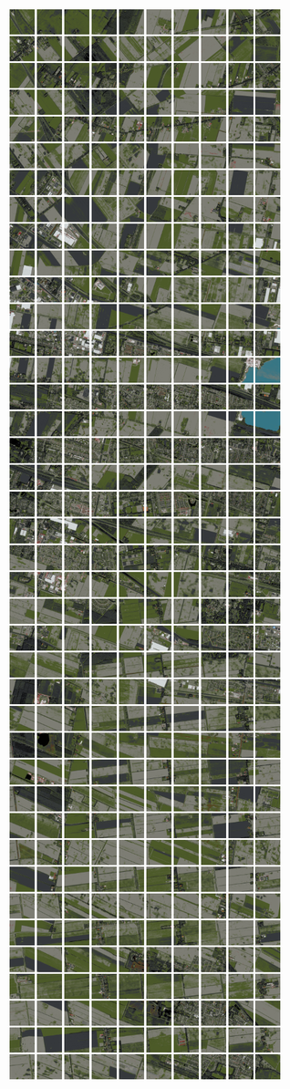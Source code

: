 <html>
<div>
<img src="https://github.com/HakkaTjakka/NL_TILE_MAP/blob/main/18/650/-1064/r.6500.-10640.png" height="44" width="44">
<img src="https://github.com/HakkaTjakka/NL_TILE_MAP/blob/main/18/650/-1064/r.6501.-10640.png" height="44" width="44">
<img src="https://github.com/HakkaTjakka/NL_TILE_MAP/blob/main/18/650/-1064/r.6502.-10640.png" height="44" width="44">
<img src="https://github.com/HakkaTjakka/NL_TILE_MAP/blob/main/18/650/-1064/r.6503.-10640.png" height="44" width="44">
<img src="https://github.com/HakkaTjakka/NL_TILE_MAP/blob/main/18/650/-1064/r.6504.-10640.png" height="44" width="44">
<img src="https://github.com/HakkaTjakka/NL_TILE_MAP/blob/main/18/650/-1064/r.6505.-10640.png" height="44" width="44">
<img src="https://github.com/HakkaTjakka/NL_TILE_MAP/blob/main/18/650/-1064/r.6506.-10640.png" height="44" width="44">
<img src="https://github.com/HakkaTjakka/NL_TILE_MAP/blob/main/18/650/-1064/r.6507.-10640.png" height="44" width="44">
<img src="https://github.com/HakkaTjakka/NL_TILE_MAP/blob/main/18/650/-1064/r.6508.-10640.png" height="44" width="44">
<img src="https://github.com/HakkaTjakka/NL_TILE_MAP/blob/main/18/650/-1064/r.6509.-10640.png" height="44" width="44">
<img src="https://github.com/HakkaTjakka/NL_TILE_MAP/blob/main/18/651/-1064/r.6510.-10640.png" height="44" width="44">
<img src="https://github.com/HakkaTjakka/NL_TILE_MAP/blob/main/18/651/-1064/r.6511.-10640.png" height="44" width="44">
<img src="https://github.com/HakkaTjakka/NL_TILE_MAP/blob/main/18/651/-1064/r.6512.-10640.png" height="44" width="44">
<img src="https://github.com/HakkaTjakka/NL_TILE_MAP/blob/main/18/651/-1064/r.6513.-10640.png" height="44" width="44">
<img src="https://github.com/HakkaTjakka/NL_TILE_MAP/blob/main/18/651/-1064/r.6514.-10640.png" height="44" width="44">
<img src="https://github.com/HakkaTjakka/NL_TILE_MAP/blob/main/18/651/-1064/r.6515.-10640.png" height="44" width="44">
<img src="https://github.com/HakkaTjakka/NL_TILE_MAP/blob/main/18/651/-1064/r.6516.-10640.png" height="44" width="44">
<img src="https://github.com/HakkaTjakka/NL_TILE_MAP/blob/main/18/651/-1064/r.6517.-10640.png" height="44" width="44">
<img src="https://github.com/HakkaTjakka/NL_TILE_MAP/blob/main/18/651/-1064/r.6518.-10640.png" height="44" width="44">
<img src="https://github.com/HakkaTjakka/NL_TILE_MAP/blob/main/18/651/-1064/r.6519.-10640.png" height="44" width="44">
<br>
<img src="https://github.com/HakkaTjakka/NL_TILE_MAP/blob/main/18/650/-1064/r.6500.-10639.png" height="44" width="44">
<img src="https://github.com/HakkaTjakka/NL_TILE_MAP/blob/main/18/650/-1064/r.6501.-10639.png" height="44" width="44">
<img src="https://github.com/HakkaTjakka/NL_TILE_MAP/blob/main/18/650/-1064/r.6502.-10639.png" height="44" width="44">
<img src="https://github.com/HakkaTjakka/NL_TILE_MAP/blob/main/18/650/-1064/r.6503.-10639.png" height="44" width="44">
<img src="https://github.com/HakkaTjakka/NL_TILE_MAP/blob/main/18/650/-1064/r.6504.-10639.png" height="44" width="44">
<img src="https://github.com/HakkaTjakka/NL_TILE_MAP/blob/main/18/650/-1064/r.6505.-10639.png" height="44" width="44">
<img src="https://github.com/HakkaTjakka/NL_TILE_MAP/blob/main/18/650/-1064/r.6506.-10639.png" height="44" width="44">
<img src="https://github.com/HakkaTjakka/NL_TILE_MAP/blob/main/18/650/-1064/r.6507.-10639.png" height="44" width="44">
<img src="https://github.com/HakkaTjakka/NL_TILE_MAP/blob/main/18/650/-1064/r.6508.-10639.png" height="44" width="44">
<img src="https://github.com/HakkaTjakka/NL_TILE_MAP/blob/main/18/650/-1064/r.6509.-10639.png" height="44" width="44">
<img src="https://github.com/HakkaTjakka/NL_TILE_MAP/blob/main/18/651/-1064/r.6510.-10639.png" height="44" width="44">
<img src="https://github.com/HakkaTjakka/NL_TILE_MAP/blob/main/18/651/-1064/r.6511.-10639.png" height="44" width="44">
<img src="https://github.com/HakkaTjakka/NL_TILE_MAP/blob/main/18/651/-1064/r.6512.-10639.png" height="44" width="44">
<img src="https://github.com/HakkaTjakka/NL_TILE_MAP/blob/main/18/651/-1064/r.6513.-10639.png" height="44" width="44">
<img src="https://github.com/HakkaTjakka/NL_TILE_MAP/blob/main/18/651/-1064/r.6514.-10639.png" height="44" width="44">
<img src="https://github.com/HakkaTjakka/NL_TILE_MAP/blob/main/18/651/-1064/r.6515.-10639.png" height="44" width="44">
<img src="https://github.com/HakkaTjakka/NL_TILE_MAP/blob/main/18/651/-1064/r.6516.-10639.png" height="44" width="44">
<img src="https://github.com/HakkaTjakka/NL_TILE_MAP/blob/main/18/651/-1064/r.6517.-10639.png" height="44" width="44">
<img src="https://github.com/HakkaTjakka/NL_TILE_MAP/blob/main/18/651/-1064/r.6518.-10639.png" height="44" width="44">
<img src="https://github.com/HakkaTjakka/NL_TILE_MAP/blob/main/18/651/-1064/r.6519.-10639.png" height="44" width="44">
<br>
<img src="https://github.com/HakkaTjakka/NL_TILE_MAP/blob/main/18/650/-1064/r.6500.-10638.png" height="44" width="44">
<img src="https://github.com/HakkaTjakka/NL_TILE_MAP/blob/main/18/650/-1064/r.6501.-10638.png" height="44" width="44">
<img src="https://github.com/HakkaTjakka/NL_TILE_MAP/blob/main/18/650/-1064/r.6502.-10638.png" height="44" width="44">
<img src="https://github.com/HakkaTjakka/NL_TILE_MAP/blob/main/18/650/-1064/r.6503.-10638.png" height="44" width="44">
<img src="https://github.com/HakkaTjakka/NL_TILE_MAP/blob/main/18/650/-1064/r.6504.-10638.png" height="44" width="44">
<img src="https://github.com/HakkaTjakka/NL_TILE_MAP/blob/main/18/650/-1064/r.6505.-10638.png" height="44" width="44">
<img src="https://github.com/HakkaTjakka/NL_TILE_MAP/blob/main/18/650/-1064/r.6506.-10638.png" height="44" width="44">
<img src="https://github.com/HakkaTjakka/NL_TILE_MAP/blob/main/18/650/-1064/r.6507.-10638.png" height="44" width="44">
<img src="https://github.com/HakkaTjakka/NL_TILE_MAP/blob/main/18/650/-1064/r.6508.-10638.png" height="44" width="44">
<img src="https://github.com/HakkaTjakka/NL_TILE_MAP/blob/main/18/650/-1064/r.6509.-10638.png" height="44" width="44">
<img src="https://github.com/HakkaTjakka/NL_TILE_MAP/blob/main/18/651/-1064/r.6510.-10638.png" height="44" width="44">
<img src="https://github.com/HakkaTjakka/NL_TILE_MAP/blob/main/18/651/-1064/r.6511.-10638.png" height="44" width="44">
<img src="https://github.com/HakkaTjakka/NL_TILE_MAP/blob/main/18/651/-1064/r.6512.-10638.png" height="44" width="44">
<img src="https://github.com/HakkaTjakka/NL_TILE_MAP/blob/main/18/651/-1064/r.6513.-10638.png" height="44" width="44">
<img src="https://github.com/HakkaTjakka/NL_TILE_MAP/blob/main/18/651/-1064/r.6514.-10638.png" height="44" width="44">
<img src="https://github.com/HakkaTjakka/NL_TILE_MAP/blob/main/18/651/-1064/r.6515.-10638.png" height="44" width="44">
<img src="https://github.com/HakkaTjakka/NL_TILE_MAP/blob/main/18/651/-1064/r.6516.-10638.png" height="44" width="44">
<img src="https://github.com/HakkaTjakka/NL_TILE_MAP/blob/main/18/651/-1064/r.6517.-10638.png" height="44" width="44">
<img src="https://github.com/HakkaTjakka/NL_TILE_MAP/blob/main/18/651/-1064/r.6518.-10638.png" height="44" width="44">
<img src="https://github.com/HakkaTjakka/NL_TILE_MAP/blob/main/18/651/-1064/r.6519.-10638.png" height="44" width="44">
<br>
<img src="https://github.com/HakkaTjakka/NL_TILE_MAP/blob/main/18/650/-1064/r.6500.-10637.png" height="44" width="44">
<img src="https://github.com/HakkaTjakka/NL_TILE_MAP/blob/main/18/650/-1064/r.6501.-10637.png" height="44" width="44">
<img src="https://github.com/HakkaTjakka/NL_TILE_MAP/blob/main/18/650/-1064/r.6502.-10637.png" height="44" width="44">
<img src="https://github.com/HakkaTjakka/NL_TILE_MAP/blob/main/18/650/-1064/r.6503.-10637.png" height="44" width="44">
<img src="https://github.com/HakkaTjakka/NL_TILE_MAP/blob/main/18/650/-1064/r.6504.-10637.png" height="44" width="44">
<img src="https://github.com/HakkaTjakka/NL_TILE_MAP/blob/main/18/650/-1064/r.6505.-10637.png" height="44" width="44">
<img src="https://github.com/HakkaTjakka/NL_TILE_MAP/blob/main/18/650/-1064/r.6506.-10637.png" height="44" width="44">
<img src="https://github.com/HakkaTjakka/NL_TILE_MAP/blob/main/18/650/-1064/r.6507.-10637.png" height="44" width="44">
<img src="https://github.com/HakkaTjakka/NL_TILE_MAP/blob/main/18/650/-1064/r.6508.-10637.png" height="44" width="44">
<img src="https://github.com/HakkaTjakka/NL_TILE_MAP/blob/main/18/650/-1064/r.6509.-10637.png" height="44" width="44">
<img src="https://github.com/HakkaTjakka/NL_TILE_MAP/blob/main/18/651/-1064/r.6510.-10637.png" height="44" width="44">
<img src="https://github.com/HakkaTjakka/NL_TILE_MAP/blob/main/18/651/-1064/r.6511.-10637.png" height="44" width="44">
<img src="https://github.com/HakkaTjakka/NL_TILE_MAP/blob/main/18/651/-1064/r.6512.-10637.png" height="44" width="44">
<img src="https://github.com/HakkaTjakka/NL_TILE_MAP/blob/main/18/651/-1064/r.6513.-10637.png" height="44" width="44">
<img src="https://github.com/HakkaTjakka/NL_TILE_MAP/blob/main/18/651/-1064/r.6514.-10637.png" height="44" width="44">
<img src="https://github.com/HakkaTjakka/NL_TILE_MAP/blob/main/18/651/-1064/r.6515.-10637.png" height="44" width="44">
<img src="https://github.com/HakkaTjakka/NL_TILE_MAP/blob/main/18/651/-1064/r.6516.-10637.png" height="44" width="44">
<img src="https://github.com/HakkaTjakka/NL_TILE_MAP/blob/main/18/651/-1064/r.6517.-10637.png" height="44" width="44">
<img src="https://github.com/HakkaTjakka/NL_TILE_MAP/blob/main/18/651/-1064/r.6518.-10637.png" height="44" width="44">
<img src="https://github.com/HakkaTjakka/NL_TILE_MAP/blob/main/18/651/-1064/r.6519.-10637.png" height="44" width="44">
<br>
<img src="https://github.com/HakkaTjakka/NL_TILE_MAP/blob/main/18/650/-1064/r.6500.-10636.png" height="44" width="44">
<img src="https://github.com/HakkaTjakka/NL_TILE_MAP/blob/main/18/650/-1064/r.6501.-10636.png" height="44" width="44">
<img src="https://github.com/HakkaTjakka/NL_TILE_MAP/blob/main/18/650/-1064/r.6502.-10636.png" height="44" width="44">
<img src="https://github.com/HakkaTjakka/NL_TILE_MAP/blob/main/18/650/-1064/r.6503.-10636.png" height="44" width="44">
<img src="https://github.com/HakkaTjakka/NL_TILE_MAP/blob/main/18/650/-1064/r.6504.-10636.png" height="44" width="44">
<img src="https://github.com/HakkaTjakka/NL_TILE_MAP/blob/main/18/650/-1064/r.6505.-10636.png" height="44" width="44">
<img src="https://github.com/HakkaTjakka/NL_TILE_MAP/blob/main/18/650/-1064/r.6506.-10636.png" height="44" width="44">
<img src="https://github.com/HakkaTjakka/NL_TILE_MAP/blob/main/18/650/-1064/r.6507.-10636.png" height="44" width="44">
<img src="https://github.com/HakkaTjakka/NL_TILE_MAP/blob/main/18/650/-1064/r.6508.-10636.png" height="44" width="44">
<img src="https://github.com/HakkaTjakka/NL_TILE_MAP/blob/main/18/650/-1064/r.6509.-10636.png" height="44" width="44">
<img src="https://github.com/HakkaTjakka/NL_TILE_MAP/blob/main/18/651/-1064/r.6510.-10636.png" height="44" width="44">
<img src="https://github.com/HakkaTjakka/NL_TILE_MAP/blob/main/18/651/-1064/r.6511.-10636.png" height="44" width="44">
<img src="https://github.com/HakkaTjakka/NL_TILE_MAP/blob/main/18/651/-1064/r.6512.-10636.png" height="44" width="44">
<img src="https://github.com/HakkaTjakka/NL_TILE_MAP/blob/main/18/651/-1064/r.6513.-10636.png" height="44" width="44">
<img src="https://github.com/HakkaTjakka/NL_TILE_MAP/blob/main/18/651/-1064/r.6514.-10636.png" height="44" width="44">
<img src="https://github.com/HakkaTjakka/NL_TILE_MAP/blob/main/18/651/-1064/r.6515.-10636.png" height="44" width="44">
<img src="https://github.com/HakkaTjakka/NL_TILE_MAP/blob/main/18/651/-1064/r.6516.-10636.png" height="44" width="44">
<img src="https://github.com/HakkaTjakka/NL_TILE_MAP/blob/main/18/651/-1064/r.6517.-10636.png" height="44" width="44">
<img src="https://github.com/HakkaTjakka/NL_TILE_MAP/blob/main/18/651/-1064/r.6518.-10636.png" height="44" width="44">
<img src="https://github.com/HakkaTjakka/NL_TILE_MAP/blob/main/18/651/-1064/r.6519.-10636.png" height="44" width="44">
<br>
<img src="https://github.com/HakkaTjakka/NL_TILE_MAP/blob/main/18/650/-1064/r.6500.-10635.png" height="44" width="44">
<img src="https://github.com/HakkaTjakka/NL_TILE_MAP/blob/main/18/650/-1064/r.6501.-10635.png" height="44" width="44">
<img src="https://github.com/HakkaTjakka/NL_TILE_MAP/blob/main/18/650/-1064/r.6502.-10635.png" height="44" width="44">
<img src="https://github.com/HakkaTjakka/NL_TILE_MAP/blob/main/18/650/-1064/r.6503.-10635.png" height="44" width="44">
<img src="https://github.com/HakkaTjakka/NL_TILE_MAP/blob/main/18/650/-1064/r.6504.-10635.png" height="44" width="44">
<img src="https://github.com/HakkaTjakka/NL_TILE_MAP/blob/main/18/650/-1064/r.6505.-10635.png" height="44" width="44">
<img src="https://github.com/HakkaTjakka/NL_TILE_MAP/blob/main/18/650/-1064/r.6506.-10635.png" height="44" width="44">
<img src="https://github.com/HakkaTjakka/NL_TILE_MAP/blob/main/18/650/-1064/r.6507.-10635.png" height="44" width="44">
<img src="https://github.com/HakkaTjakka/NL_TILE_MAP/blob/main/18/650/-1064/r.6508.-10635.png" height="44" width="44">
<img src="https://github.com/HakkaTjakka/NL_TILE_MAP/blob/main/18/650/-1064/r.6509.-10635.png" height="44" width="44">
<img src="https://github.com/HakkaTjakka/NL_TILE_MAP/blob/main/18/651/-1064/r.6510.-10635.png" height="44" width="44">
<img src="https://github.com/HakkaTjakka/NL_TILE_MAP/blob/main/18/651/-1064/r.6511.-10635.png" height="44" width="44">
<img src="https://github.com/HakkaTjakka/NL_TILE_MAP/blob/main/18/651/-1064/r.6512.-10635.png" height="44" width="44">
<img src="https://github.com/HakkaTjakka/NL_TILE_MAP/blob/main/18/651/-1064/r.6513.-10635.png" height="44" width="44">
<img src="https://github.com/HakkaTjakka/NL_TILE_MAP/blob/main/18/651/-1064/r.6514.-10635.png" height="44" width="44">
<img src="https://github.com/HakkaTjakka/NL_TILE_MAP/blob/main/18/651/-1064/r.6515.-10635.png" height="44" width="44">
<img src="https://github.com/HakkaTjakka/NL_TILE_MAP/blob/main/18/651/-1064/r.6516.-10635.png" height="44" width="44">
<img src="https://github.com/HakkaTjakka/NL_TILE_MAP/blob/main/18/651/-1064/r.6517.-10635.png" height="44" width="44">
<img src="https://github.com/HakkaTjakka/NL_TILE_MAP/blob/main/18/651/-1064/r.6518.-10635.png" height="44" width="44">
<img src="https://github.com/HakkaTjakka/NL_TILE_MAP/blob/main/18/651/-1064/r.6519.-10635.png" height="44" width="44">
<br>
<img src="https://github.com/HakkaTjakka/NL_TILE_MAP/blob/main/18/650/-1064/r.6500.-10634.png" height="44" width="44">
<img src="https://github.com/HakkaTjakka/NL_TILE_MAP/blob/main/18/650/-1064/r.6501.-10634.png" height="44" width="44">
<img src="https://github.com/HakkaTjakka/NL_TILE_MAP/blob/main/18/650/-1064/r.6502.-10634.png" height="44" width="44">
<img src="https://github.com/HakkaTjakka/NL_TILE_MAP/blob/main/18/650/-1064/r.6503.-10634.png" height="44" width="44">
<img src="https://github.com/HakkaTjakka/NL_TILE_MAP/blob/main/18/650/-1064/r.6504.-10634.png" height="44" width="44">
<img src="https://github.com/HakkaTjakka/NL_TILE_MAP/blob/main/18/650/-1064/r.6505.-10634.png" height="44" width="44">
<img src="https://github.com/HakkaTjakka/NL_TILE_MAP/blob/main/18/650/-1064/r.6506.-10634.png" height="44" width="44">
<img src="https://github.com/HakkaTjakka/NL_TILE_MAP/blob/main/18/650/-1064/r.6507.-10634.png" height="44" width="44">
<img src="https://github.com/HakkaTjakka/NL_TILE_MAP/blob/main/18/650/-1064/r.6508.-10634.png" height="44" width="44">
<img src="https://github.com/HakkaTjakka/NL_TILE_MAP/blob/main/18/650/-1064/r.6509.-10634.png" height="44" width="44">
<img src="https://github.com/HakkaTjakka/NL_TILE_MAP/blob/main/18/651/-1064/r.6510.-10634.png" height="44" width="44">
<img src="https://github.com/HakkaTjakka/NL_TILE_MAP/blob/main/18/651/-1064/r.6511.-10634.png" height="44" width="44">
<img src="https://github.com/HakkaTjakka/NL_TILE_MAP/blob/main/18/651/-1064/r.6512.-10634.png" height="44" width="44">
<img src="https://github.com/HakkaTjakka/NL_TILE_MAP/blob/main/18/651/-1064/r.6513.-10634.png" height="44" width="44">
<img src="https://github.com/HakkaTjakka/NL_TILE_MAP/blob/main/18/651/-1064/r.6514.-10634.png" height="44" width="44">
<img src="https://github.com/HakkaTjakka/NL_TILE_MAP/blob/main/18/651/-1064/r.6515.-10634.png" height="44" width="44">
<img src="https://github.com/HakkaTjakka/NL_TILE_MAP/blob/main/18/651/-1064/r.6516.-10634.png" height="44" width="44">
<img src="https://github.com/HakkaTjakka/NL_TILE_MAP/blob/main/18/651/-1064/r.6517.-10634.png" height="44" width="44">
<img src="https://github.com/HakkaTjakka/NL_TILE_MAP/blob/main/18/651/-1064/r.6518.-10634.png" height="44" width="44">
<img src="https://github.com/HakkaTjakka/NL_TILE_MAP/blob/main/18/651/-1064/r.6519.-10634.png" height="44" width="44">
<br>
<img src="https://github.com/HakkaTjakka/NL_TILE_MAP/blob/main/18/650/-1064/r.6500.-10633.png" height="44" width="44">
<img src="https://github.com/HakkaTjakka/NL_TILE_MAP/blob/main/18/650/-1064/r.6501.-10633.png" height="44" width="44">
<img src="https://github.com/HakkaTjakka/NL_TILE_MAP/blob/main/18/650/-1064/r.6502.-10633.png" height="44" width="44">
<img src="https://github.com/HakkaTjakka/NL_TILE_MAP/blob/main/18/650/-1064/r.6503.-10633.png" height="44" width="44">
<img src="https://github.com/HakkaTjakka/NL_TILE_MAP/blob/main/18/650/-1064/r.6504.-10633.png" height="44" width="44">
<img src="https://github.com/HakkaTjakka/NL_TILE_MAP/blob/main/18/650/-1064/r.6505.-10633.png" height="44" width="44">
<img src="https://github.com/HakkaTjakka/NL_TILE_MAP/blob/main/18/650/-1064/r.6506.-10633.png" height="44" width="44">
<img src="https://github.com/HakkaTjakka/NL_TILE_MAP/blob/main/18/650/-1064/r.6507.-10633.png" height="44" width="44">
<img src="https://github.com/HakkaTjakka/NL_TILE_MAP/blob/main/18/650/-1064/r.6508.-10633.png" height="44" width="44">
<img src="https://github.com/HakkaTjakka/NL_TILE_MAP/blob/main/18/650/-1064/r.6509.-10633.png" height="44" width="44">
<img src="https://github.com/HakkaTjakka/NL_TILE_MAP/blob/main/18/651/-1064/r.6510.-10633.png" height="44" width="44">
<img src="https://github.com/HakkaTjakka/NL_TILE_MAP/blob/main/18/651/-1064/r.6511.-10633.png" height="44" width="44">
<img src="https://github.com/HakkaTjakka/NL_TILE_MAP/blob/main/18/651/-1064/r.6512.-10633.png" height="44" width="44">
<img src="https://github.com/HakkaTjakka/NL_TILE_MAP/blob/main/18/651/-1064/r.6513.-10633.png" height="44" width="44">
<img src="https://github.com/HakkaTjakka/NL_TILE_MAP/blob/main/18/651/-1064/r.6514.-10633.png" height="44" width="44">
<img src="https://github.com/HakkaTjakka/NL_TILE_MAP/blob/main/18/651/-1064/r.6515.-10633.png" height="44" width="44">
<img src="https://github.com/HakkaTjakka/NL_TILE_MAP/blob/main/18/651/-1064/r.6516.-10633.png" height="44" width="44">
<img src="https://github.com/HakkaTjakka/NL_TILE_MAP/blob/main/18/651/-1064/r.6517.-10633.png" height="44" width="44">
<img src="https://github.com/HakkaTjakka/NL_TILE_MAP/blob/main/18/651/-1064/r.6518.-10633.png" height="44" width="44">
<img src="https://github.com/HakkaTjakka/NL_TILE_MAP/blob/main/18/651/-1064/r.6519.-10633.png" height="44" width="44">
<br>
<img src="https://github.com/HakkaTjakka/NL_TILE_MAP/blob/main/18/650/-1064/r.6500.-10632.png" height="44" width="44">
<img src="https://github.com/HakkaTjakka/NL_TILE_MAP/blob/main/18/650/-1064/r.6501.-10632.png" height="44" width="44">
<img src="https://github.com/HakkaTjakka/NL_TILE_MAP/blob/main/18/650/-1064/r.6502.-10632.png" height="44" width="44">
<img src="https://github.com/HakkaTjakka/NL_TILE_MAP/blob/main/18/650/-1064/r.6503.-10632.png" height="44" width="44">
<img src="https://github.com/HakkaTjakka/NL_TILE_MAP/blob/main/18/650/-1064/r.6504.-10632.png" height="44" width="44">
<img src="https://github.com/HakkaTjakka/NL_TILE_MAP/blob/main/18/650/-1064/r.6505.-10632.png" height="44" width="44">
<img src="https://github.com/HakkaTjakka/NL_TILE_MAP/blob/main/18/650/-1064/r.6506.-10632.png" height="44" width="44">
<img src="https://github.com/HakkaTjakka/NL_TILE_MAP/blob/main/18/650/-1064/r.6507.-10632.png" height="44" width="44">
<img src="https://github.com/HakkaTjakka/NL_TILE_MAP/blob/main/18/650/-1064/r.6508.-10632.png" height="44" width="44">
<img src="https://github.com/HakkaTjakka/NL_TILE_MAP/blob/main/18/650/-1064/r.6509.-10632.png" height="44" width="44">
<img src="https://github.com/HakkaTjakka/NL_TILE_MAP/blob/main/18/651/-1064/r.6510.-10632.png" height="44" width="44">
<img src="https://github.com/HakkaTjakka/NL_TILE_MAP/blob/main/18/651/-1064/r.6511.-10632.png" height="44" width="44">
<img src="https://github.com/HakkaTjakka/NL_TILE_MAP/blob/main/18/651/-1064/r.6512.-10632.png" height="44" width="44">
<img src="https://github.com/HakkaTjakka/NL_TILE_MAP/blob/main/18/651/-1064/r.6513.-10632.png" height="44" width="44">
<img src="https://github.com/HakkaTjakka/NL_TILE_MAP/blob/main/18/651/-1064/r.6514.-10632.png" height="44" width="44">
<img src="https://github.com/HakkaTjakka/NL_TILE_MAP/blob/main/18/651/-1064/r.6515.-10632.png" height="44" width="44">
<img src="https://github.com/HakkaTjakka/NL_TILE_MAP/blob/main/18/651/-1064/r.6516.-10632.png" height="44" width="44">
<img src="https://github.com/HakkaTjakka/NL_TILE_MAP/blob/main/18/651/-1064/r.6517.-10632.png" height="44" width="44">
<img src="https://github.com/HakkaTjakka/NL_TILE_MAP/blob/main/18/651/-1064/r.6518.-10632.png" height="44" width="44">
<img src="https://github.com/HakkaTjakka/NL_TILE_MAP/blob/main/18/651/-1064/r.6519.-10632.png" height="44" width="44">
<br>
<img src="https://github.com/HakkaTjakka/NL_TILE_MAP/blob/main/18/650/-1064/r.6500.-10631.png" height="44" width="44">
<img src="https://github.com/HakkaTjakka/NL_TILE_MAP/blob/main/18/650/-1064/r.6501.-10631.png" height="44" width="44">
<img src="https://github.com/HakkaTjakka/NL_TILE_MAP/blob/main/18/650/-1064/r.6502.-10631.png" height="44" width="44">
<img src="https://github.com/HakkaTjakka/NL_TILE_MAP/blob/main/18/650/-1064/r.6503.-10631.png" height="44" width="44">
<img src="https://github.com/HakkaTjakka/NL_TILE_MAP/blob/main/18/650/-1064/r.6504.-10631.png" height="44" width="44">
<img src="https://github.com/HakkaTjakka/NL_TILE_MAP/blob/main/18/650/-1064/r.6505.-10631.png" height="44" width="44">
<img src="https://github.com/HakkaTjakka/NL_TILE_MAP/blob/main/18/650/-1064/r.6506.-10631.png" height="44" width="44">
<img src="https://github.com/HakkaTjakka/NL_TILE_MAP/blob/main/18/650/-1064/r.6507.-10631.png" height="44" width="44">
<img src="https://github.com/HakkaTjakka/NL_TILE_MAP/blob/main/18/650/-1064/r.6508.-10631.png" height="44" width="44">
<img src="https://github.com/HakkaTjakka/NL_TILE_MAP/blob/main/18/650/-1064/r.6509.-10631.png" height="44" width="44">
<img src="https://github.com/HakkaTjakka/NL_TILE_MAP/blob/main/18/651/-1064/r.6510.-10631.png" height="44" width="44">
<img src="https://github.com/HakkaTjakka/NL_TILE_MAP/blob/main/18/651/-1064/r.6511.-10631.png" height="44" width="44">
<img src="https://github.com/HakkaTjakka/NL_TILE_MAP/blob/main/18/651/-1064/r.6512.-10631.png" height="44" width="44">
<img src="https://github.com/HakkaTjakka/NL_TILE_MAP/blob/main/18/651/-1064/r.6513.-10631.png" height="44" width="44">
<img src="https://github.com/HakkaTjakka/NL_TILE_MAP/blob/main/18/651/-1064/r.6514.-10631.png" height="44" width="44">
<img src="https://github.com/HakkaTjakka/NL_TILE_MAP/blob/main/18/651/-1064/r.6515.-10631.png" height="44" width="44">
<img src="https://github.com/HakkaTjakka/NL_TILE_MAP/blob/main/18/651/-1064/r.6516.-10631.png" height="44" width="44">
<img src="https://github.com/HakkaTjakka/NL_TILE_MAP/blob/main/18/651/-1064/r.6517.-10631.png" height="44" width="44">
<img src="https://github.com/HakkaTjakka/NL_TILE_MAP/blob/main/18/651/-1064/r.6518.-10631.png" height="44" width="44">
<img src="https://github.com/HakkaTjakka/NL_TILE_MAP/blob/main/18/651/-1064/r.6519.-10631.png" height="44" width="44">
<br>
<img src="https://github.com/HakkaTjakka/NL_TILE_MAP/blob/main/18/650/-1063/r.6500.-10630.png" height="44" width="44">
<img src="https://github.com/HakkaTjakka/NL_TILE_MAP/blob/main/18/650/-1063/r.6501.-10630.png" height="44" width="44">
<img src="https://github.com/HakkaTjakka/NL_TILE_MAP/blob/main/18/650/-1063/r.6502.-10630.png" height="44" width="44">
<img src="https://github.com/HakkaTjakka/NL_TILE_MAP/blob/main/18/650/-1063/r.6503.-10630.png" height="44" width="44">
<img src="https://github.com/HakkaTjakka/NL_TILE_MAP/blob/main/18/650/-1063/r.6504.-10630.png" height="44" width="44">
<img src="https://github.com/HakkaTjakka/NL_TILE_MAP/blob/main/18/650/-1063/r.6505.-10630.png" height="44" width="44">
<img src="https://github.com/HakkaTjakka/NL_TILE_MAP/blob/main/18/650/-1063/r.6506.-10630.png" height="44" width="44">
<img src="https://github.com/HakkaTjakka/NL_TILE_MAP/blob/main/18/650/-1063/r.6507.-10630.png" height="44" width="44">
<img src="https://github.com/HakkaTjakka/NL_TILE_MAP/blob/main/18/650/-1063/r.6508.-10630.png" height="44" width="44">
<img src="https://github.com/HakkaTjakka/NL_TILE_MAP/blob/main/18/650/-1063/r.6509.-10630.png" height="44" width="44">
<img src="https://github.com/HakkaTjakka/NL_TILE_MAP/blob/main/18/651/-1063/r.6510.-10630.png" height="44" width="44">
<img src="https://github.com/HakkaTjakka/NL_TILE_MAP/blob/main/18/651/-1063/r.6511.-10630.png" height="44" width="44">
<img src="https://github.com/HakkaTjakka/NL_TILE_MAP/blob/main/18/651/-1063/r.6512.-10630.png" height="44" width="44">
<img src="https://github.com/HakkaTjakka/NL_TILE_MAP/blob/main/18/651/-1063/r.6513.-10630.png" height="44" width="44">
<img src="https://github.com/HakkaTjakka/NL_TILE_MAP/blob/main/18/651/-1063/r.6514.-10630.png" height="44" width="44">
<img src="https://github.com/HakkaTjakka/NL_TILE_MAP/blob/main/18/651/-1063/r.6515.-10630.png" height="44" width="44">
<img src="https://github.com/HakkaTjakka/NL_TILE_MAP/blob/main/18/651/-1063/r.6516.-10630.png" height="44" width="44">
<img src="https://github.com/HakkaTjakka/NL_TILE_MAP/blob/main/18/651/-1063/r.6517.-10630.png" height="44" width="44">
<img src="https://github.com/HakkaTjakka/NL_TILE_MAP/blob/main/18/651/-1063/r.6518.-10630.png" height="44" width="44">
<img src="https://github.com/HakkaTjakka/NL_TILE_MAP/blob/main/18/651/-1063/r.6519.-10630.png" height="44" width="44">
<br>
<img src="https://github.com/HakkaTjakka/NL_TILE_MAP/blob/main/18/650/-1063/r.6500.-10629.png" height="44" width="44">
<img src="https://github.com/HakkaTjakka/NL_TILE_MAP/blob/main/18/650/-1063/r.6501.-10629.png" height="44" width="44">
<img src="https://github.com/HakkaTjakka/NL_TILE_MAP/blob/main/18/650/-1063/r.6502.-10629.png" height="44" width="44">
<img src="https://github.com/HakkaTjakka/NL_TILE_MAP/blob/main/18/650/-1063/r.6503.-10629.png" height="44" width="44">
<img src="https://github.com/HakkaTjakka/NL_TILE_MAP/blob/main/18/650/-1063/r.6504.-10629.png" height="44" width="44">
<img src="https://github.com/HakkaTjakka/NL_TILE_MAP/blob/main/18/650/-1063/r.6505.-10629.png" height="44" width="44">
<img src="https://github.com/HakkaTjakka/NL_TILE_MAP/blob/main/18/650/-1063/r.6506.-10629.png" height="44" width="44">
<img src="https://github.com/HakkaTjakka/NL_TILE_MAP/blob/main/18/650/-1063/r.6507.-10629.png" height="44" width="44">
<img src="https://github.com/HakkaTjakka/NL_TILE_MAP/blob/main/18/650/-1063/r.6508.-10629.png" height="44" width="44">
<img src="https://github.com/HakkaTjakka/NL_TILE_MAP/blob/main/18/650/-1063/r.6509.-10629.png" height="44" width="44">
<img src="https://github.com/HakkaTjakka/NL_TILE_MAP/blob/main/18/651/-1063/r.6510.-10629.png" height="44" width="44">
<img src="https://github.com/HakkaTjakka/NL_TILE_MAP/blob/main/18/651/-1063/r.6511.-10629.png" height="44" width="44">
<img src="https://github.com/HakkaTjakka/NL_TILE_MAP/blob/main/18/651/-1063/r.6512.-10629.png" height="44" width="44">
<img src="https://github.com/HakkaTjakka/NL_TILE_MAP/blob/main/18/651/-1063/r.6513.-10629.png" height="44" width="44">
<img src="https://github.com/HakkaTjakka/NL_TILE_MAP/blob/main/18/651/-1063/r.6514.-10629.png" height="44" width="44">
<img src="https://github.com/HakkaTjakka/NL_TILE_MAP/blob/main/18/651/-1063/r.6515.-10629.png" height="44" width="44">
<img src="https://github.com/HakkaTjakka/NL_TILE_MAP/blob/main/18/651/-1063/r.6516.-10629.png" height="44" width="44">
<img src="https://github.com/HakkaTjakka/NL_TILE_MAP/blob/main/18/651/-1063/r.6517.-10629.png" height="44" width="44">
<img src="https://github.com/HakkaTjakka/NL_TILE_MAP/blob/main/18/651/-1063/r.6518.-10629.png" height="44" width="44">
<img src="https://github.com/HakkaTjakka/NL_TILE_MAP/blob/main/18/651/-1063/r.6519.-10629.png" height="44" width="44">
<br>
<img src="https://github.com/HakkaTjakka/NL_TILE_MAP/blob/main/18/650/-1063/r.6500.-10628.png" height="44" width="44">
<img src="https://github.com/HakkaTjakka/NL_TILE_MAP/blob/main/18/650/-1063/r.6501.-10628.png" height="44" width="44">
<img src="https://github.com/HakkaTjakka/NL_TILE_MAP/blob/main/18/650/-1063/r.6502.-10628.png" height="44" width="44">
<img src="https://github.com/HakkaTjakka/NL_TILE_MAP/blob/main/18/650/-1063/r.6503.-10628.png" height="44" width="44">
<img src="https://github.com/HakkaTjakka/NL_TILE_MAP/blob/main/18/650/-1063/r.6504.-10628.png" height="44" width="44">
<img src="https://github.com/HakkaTjakka/NL_TILE_MAP/blob/main/18/650/-1063/r.6505.-10628.png" height="44" width="44">
<img src="https://github.com/HakkaTjakka/NL_TILE_MAP/blob/main/18/650/-1063/r.6506.-10628.png" height="44" width="44">
<img src="https://github.com/HakkaTjakka/NL_TILE_MAP/blob/main/18/650/-1063/r.6507.-10628.png" height="44" width="44">
<img src="https://github.com/HakkaTjakka/NL_TILE_MAP/blob/main/18/650/-1063/r.6508.-10628.png" height="44" width="44">
<img src="https://github.com/HakkaTjakka/NL_TILE_MAP/blob/main/18/650/-1063/r.6509.-10628.png" height="44" width="44">
<img src="https://github.com/HakkaTjakka/NL_TILE_MAP/blob/main/18/651/-1063/r.6510.-10628.png" height="44" width="44">
<img src="https://github.com/HakkaTjakka/NL_TILE_MAP/blob/main/18/651/-1063/r.6511.-10628.png" height="44" width="44">
<img src="https://github.com/HakkaTjakka/NL_TILE_MAP/blob/main/18/651/-1063/r.6512.-10628.png" height="44" width="44">
<img src="https://github.com/HakkaTjakka/NL_TILE_MAP/blob/main/18/651/-1063/r.6513.-10628.png" height="44" width="44">
<img src="https://github.com/HakkaTjakka/NL_TILE_MAP/blob/main/18/651/-1063/r.6514.-10628.png" height="44" width="44">
<img src="https://github.com/HakkaTjakka/NL_TILE_MAP/blob/main/18/651/-1063/r.6515.-10628.png" height="44" width="44">
<img src="https://github.com/HakkaTjakka/NL_TILE_MAP/blob/main/18/651/-1063/r.6516.-10628.png" height="44" width="44">
<img src="https://github.com/HakkaTjakka/NL_TILE_MAP/blob/main/18/651/-1063/r.6517.-10628.png" height="44" width="44">
<img src="https://github.com/HakkaTjakka/NL_TILE_MAP/blob/main/18/651/-1063/r.6518.-10628.png" height="44" width="44">
<img src="https://github.com/HakkaTjakka/NL_TILE_MAP/blob/main/18/651/-1063/r.6519.-10628.png" height="44" width="44">
<br>
<img src="https://github.com/HakkaTjakka/NL_TILE_MAP/blob/main/18/650/-1063/r.6500.-10627.png" height="44" width="44">
<img src="https://github.com/HakkaTjakka/NL_TILE_MAP/blob/main/18/650/-1063/r.6501.-10627.png" height="44" width="44">
<img src="https://github.com/HakkaTjakka/NL_TILE_MAP/blob/main/18/650/-1063/r.6502.-10627.png" height="44" width="44">
<img src="https://github.com/HakkaTjakka/NL_TILE_MAP/blob/main/18/650/-1063/r.6503.-10627.png" height="44" width="44">
<img src="https://github.com/HakkaTjakka/NL_TILE_MAP/blob/main/18/650/-1063/r.6504.-10627.png" height="44" width="44">
<img src="https://github.com/HakkaTjakka/NL_TILE_MAP/blob/main/18/650/-1063/r.6505.-10627.png" height="44" width="44">
<img src="https://github.com/HakkaTjakka/NL_TILE_MAP/blob/main/18/650/-1063/r.6506.-10627.png" height="44" width="44">
<img src="https://github.com/HakkaTjakka/NL_TILE_MAP/blob/main/18/650/-1063/r.6507.-10627.png" height="44" width="44">
<img src="https://github.com/HakkaTjakka/NL_TILE_MAP/blob/main/18/650/-1063/r.6508.-10627.png" height="44" width="44">
<img src="https://github.com/HakkaTjakka/NL_TILE_MAP/blob/main/18/650/-1063/r.6509.-10627.png" height="44" width="44">
<img src="https://github.com/HakkaTjakka/NL_TILE_MAP/blob/main/18/651/-1063/r.6510.-10627.png" height="44" width="44">
<img src="https://github.com/HakkaTjakka/NL_TILE_MAP/blob/main/18/651/-1063/r.6511.-10627.png" height="44" width="44">
<img src="https://github.com/HakkaTjakka/NL_TILE_MAP/blob/main/18/651/-1063/r.6512.-10627.png" height="44" width="44">
<img src="https://github.com/HakkaTjakka/NL_TILE_MAP/blob/main/18/651/-1063/r.6513.-10627.png" height="44" width="44">
<img src="https://github.com/HakkaTjakka/NL_TILE_MAP/blob/main/18/651/-1063/r.6514.-10627.png" height="44" width="44">
<img src="https://github.com/HakkaTjakka/NL_TILE_MAP/blob/main/18/651/-1063/r.6515.-10627.png" height="44" width="44">
<img src="https://github.com/HakkaTjakka/NL_TILE_MAP/blob/main/18/651/-1063/r.6516.-10627.png" height="44" width="44">
<img src="https://github.com/HakkaTjakka/NL_TILE_MAP/blob/main/18/651/-1063/r.6517.-10627.png" height="44" width="44">
<img src="https://github.com/HakkaTjakka/NL_TILE_MAP/blob/main/18/651/-1063/r.6518.-10627.png" height="44" width="44">
<img src="https://github.com/HakkaTjakka/NL_TILE_MAP/blob/main/18/651/-1063/r.6519.-10627.png" height="44" width="44">
<br>
<img src="https://github.com/HakkaTjakka/NL_TILE_MAP/blob/main/18/650/-1063/r.6500.-10626.png" height="44" width="44">
<img src="https://github.com/HakkaTjakka/NL_TILE_MAP/blob/main/18/650/-1063/r.6501.-10626.png" height="44" width="44">
<img src="https://github.com/HakkaTjakka/NL_TILE_MAP/blob/main/18/650/-1063/r.6502.-10626.png" height="44" width="44">
<img src="https://github.com/HakkaTjakka/NL_TILE_MAP/blob/main/18/650/-1063/r.6503.-10626.png" height="44" width="44">
<img src="https://github.com/HakkaTjakka/NL_TILE_MAP/blob/main/18/650/-1063/r.6504.-10626.png" height="44" width="44">
<img src="https://github.com/HakkaTjakka/NL_TILE_MAP/blob/main/18/650/-1063/r.6505.-10626.png" height="44" width="44">
<img src="https://github.com/HakkaTjakka/NL_TILE_MAP/blob/main/18/650/-1063/r.6506.-10626.png" height="44" width="44">
<img src="https://github.com/HakkaTjakka/NL_TILE_MAP/blob/main/18/650/-1063/r.6507.-10626.png" height="44" width="44">
<img src="https://github.com/HakkaTjakka/NL_TILE_MAP/blob/main/18/650/-1063/r.6508.-10626.png" height="44" width="44">
<img src="https://github.com/HakkaTjakka/NL_TILE_MAP/blob/main/18/650/-1063/r.6509.-10626.png" height="44" width="44">
<img src="https://github.com/HakkaTjakka/NL_TILE_MAP/blob/main/18/651/-1063/r.6510.-10626.png" height="44" width="44">
<img src="https://github.com/HakkaTjakka/NL_TILE_MAP/blob/main/18/651/-1063/r.6511.-10626.png" height="44" width="44">
<img src="https://github.com/HakkaTjakka/NL_TILE_MAP/blob/main/18/651/-1063/r.6512.-10626.png" height="44" width="44">
<img src="https://github.com/HakkaTjakka/NL_TILE_MAP/blob/main/18/651/-1063/r.6513.-10626.png" height="44" width="44">
<img src="https://github.com/HakkaTjakka/NL_TILE_MAP/blob/main/18/651/-1063/r.6514.-10626.png" height="44" width="44">
<img src="https://github.com/HakkaTjakka/NL_TILE_MAP/blob/main/18/651/-1063/r.6515.-10626.png" height="44" width="44">
<img src="https://github.com/HakkaTjakka/NL_TILE_MAP/blob/main/18/651/-1063/r.6516.-10626.png" height="44" width="44">
<img src="https://github.com/HakkaTjakka/NL_TILE_MAP/blob/main/18/651/-1063/r.6517.-10626.png" height="44" width="44">
<img src="https://github.com/HakkaTjakka/NL_TILE_MAP/blob/main/18/651/-1063/r.6518.-10626.png" height="44" width="44">
<img src="https://github.com/HakkaTjakka/NL_TILE_MAP/blob/main/18/651/-1063/r.6519.-10626.png" height="44" width="44">
<br>
<img src="https://github.com/HakkaTjakka/NL_TILE_MAP/blob/main/18/650/-1063/r.6500.-10625.png" height="44" width="44">
<img src="https://github.com/HakkaTjakka/NL_TILE_MAP/blob/main/18/650/-1063/r.6501.-10625.png" height="44" width="44">
<img src="https://github.com/HakkaTjakka/NL_TILE_MAP/blob/main/18/650/-1063/r.6502.-10625.png" height="44" width="44">
<img src="https://github.com/HakkaTjakka/NL_TILE_MAP/blob/main/18/650/-1063/r.6503.-10625.png" height="44" width="44">
<img src="https://github.com/HakkaTjakka/NL_TILE_MAP/blob/main/18/650/-1063/r.6504.-10625.png" height="44" width="44">
<img src="https://github.com/HakkaTjakka/NL_TILE_MAP/blob/main/18/650/-1063/r.6505.-10625.png" height="44" width="44">
<img src="https://github.com/HakkaTjakka/NL_TILE_MAP/blob/main/18/650/-1063/r.6506.-10625.png" height="44" width="44">
<img src="https://github.com/HakkaTjakka/NL_TILE_MAP/blob/main/18/650/-1063/r.6507.-10625.png" height="44" width="44">
<img src="https://github.com/HakkaTjakka/NL_TILE_MAP/blob/main/18/650/-1063/r.6508.-10625.png" height="44" width="44">
<img src="https://github.com/HakkaTjakka/NL_TILE_MAP/blob/main/18/650/-1063/r.6509.-10625.png" height="44" width="44">
<img src="https://github.com/HakkaTjakka/NL_TILE_MAP/blob/main/18/651/-1063/r.6510.-10625.png" height="44" width="44">
<img src="https://github.com/HakkaTjakka/NL_TILE_MAP/blob/main/18/651/-1063/r.6511.-10625.png" height="44" width="44">
<img src="https://github.com/HakkaTjakka/NL_TILE_MAP/blob/main/18/651/-1063/r.6512.-10625.png" height="44" width="44">
<img src="https://github.com/HakkaTjakka/NL_TILE_MAP/blob/main/18/651/-1063/r.6513.-10625.png" height="44" width="44">
<img src="https://github.com/HakkaTjakka/NL_TILE_MAP/blob/main/18/651/-1063/r.6514.-10625.png" height="44" width="44">
<img src="https://github.com/HakkaTjakka/NL_TILE_MAP/blob/main/18/651/-1063/r.6515.-10625.png" height="44" width="44">
<img src="https://github.com/HakkaTjakka/NL_TILE_MAP/blob/main/18/651/-1063/r.6516.-10625.png" height="44" width="44">
<img src="https://github.com/HakkaTjakka/NL_TILE_MAP/blob/main/18/651/-1063/r.6517.-10625.png" height="44" width="44">
<img src="https://github.com/HakkaTjakka/NL_TILE_MAP/blob/main/18/651/-1063/r.6518.-10625.png" height="44" width="44">
<img src="https://github.com/HakkaTjakka/NL_TILE_MAP/blob/main/18/651/-1063/r.6519.-10625.png" height="44" width="44">
<br>
<img src="https://github.com/HakkaTjakka/NL_TILE_MAP/blob/main/18/650/-1063/r.6500.-10624.png" height="44" width="44">
<img src="https://github.com/HakkaTjakka/NL_TILE_MAP/blob/main/18/650/-1063/r.6501.-10624.png" height="44" width="44">
<img src="https://github.com/HakkaTjakka/NL_TILE_MAP/blob/main/18/650/-1063/r.6502.-10624.png" height="44" width="44">
<img src="https://github.com/HakkaTjakka/NL_TILE_MAP/blob/main/18/650/-1063/r.6503.-10624.png" height="44" width="44">
<img src="https://github.com/HakkaTjakka/NL_TILE_MAP/blob/main/18/650/-1063/r.6504.-10624.png" height="44" width="44">
<img src="https://github.com/HakkaTjakka/NL_TILE_MAP/blob/main/18/650/-1063/r.6505.-10624.png" height="44" width="44">
<img src="https://github.com/HakkaTjakka/NL_TILE_MAP/blob/main/18/650/-1063/r.6506.-10624.png" height="44" width="44">
<img src="https://github.com/HakkaTjakka/NL_TILE_MAP/blob/main/18/650/-1063/r.6507.-10624.png" height="44" width="44">
<img src="https://github.com/HakkaTjakka/NL_TILE_MAP/blob/main/18/650/-1063/r.6508.-10624.png" height="44" width="44">
<img src="https://github.com/HakkaTjakka/NL_TILE_MAP/blob/main/18/650/-1063/r.6509.-10624.png" height="44" width="44">
<img src="https://github.com/HakkaTjakka/NL_TILE_MAP/blob/main/18/651/-1063/r.6510.-10624.png" height="44" width="44">
<img src="https://github.com/HakkaTjakka/NL_TILE_MAP/blob/main/18/651/-1063/r.6511.-10624.png" height="44" width="44">
<img src="https://github.com/HakkaTjakka/NL_TILE_MAP/blob/main/18/651/-1063/r.6512.-10624.png" height="44" width="44">
<img src="https://github.com/HakkaTjakka/NL_TILE_MAP/blob/main/18/651/-1063/r.6513.-10624.png" height="44" width="44">
<img src="https://github.com/HakkaTjakka/NL_TILE_MAP/blob/main/18/651/-1063/r.6514.-10624.png" height="44" width="44">
<img src="https://github.com/HakkaTjakka/NL_TILE_MAP/blob/main/18/651/-1063/r.6515.-10624.png" height="44" width="44">
<img src="https://github.com/HakkaTjakka/NL_TILE_MAP/blob/main/18/651/-1063/r.6516.-10624.png" height="44" width="44">
<img src="https://github.com/HakkaTjakka/NL_TILE_MAP/blob/main/18/651/-1063/r.6517.-10624.png" height="44" width="44">
<img src="https://github.com/HakkaTjakka/NL_TILE_MAP/blob/main/18/651/-1063/r.6518.-10624.png" height="44" width="44">
<img src="https://github.com/HakkaTjakka/NL_TILE_MAP/blob/main/18/651/-1063/r.6519.-10624.png" height="44" width="44">
<br>
<img src="https://github.com/HakkaTjakka/NL_TILE_MAP/blob/main/18/650/-1063/r.6500.-10623.png" height="44" width="44">
<img src="https://github.com/HakkaTjakka/NL_TILE_MAP/blob/main/18/650/-1063/r.6501.-10623.png" height="44" width="44">
<img src="https://github.com/HakkaTjakka/NL_TILE_MAP/blob/main/18/650/-1063/r.6502.-10623.png" height="44" width="44">
<img src="https://github.com/HakkaTjakka/NL_TILE_MAP/blob/main/18/650/-1063/r.6503.-10623.png" height="44" width="44">
<img src="https://github.com/HakkaTjakka/NL_TILE_MAP/blob/main/18/650/-1063/r.6504.-10623.png" height="44" width="44">
<img src="https://github.com/HakkaTjakka/NL_TILE_MAP/blob/main/18/650/-1063/r.6505.-10623.png" height="44" width="44">
<img src="https://github.com/HakkaTjakka/NL_TILE_MAP/blob/main/18/650/-1063/r.6506.-10623.png" height="44" width="44">
<img src="https://github.com/HakkaTjakka/NL_TILE_MAP/blob/main/18/650/-1063/r.6507.-10623.png" height="44" width="44">
<img src="https://github.com/HakkaTjakka/NL_TILE_MAP/blob/main/18/650/-1063/r.6508.-10623.png" height="44" width="44">
<img src="https://github.com/HakkaTjakka/NL_TILE_MAP/blob/main/18/650/-1063/r.6509.-10623.png" height="44" width="44">
<img src="https://github.com/HakkaTjakka/NL_TILE_MAP/blob/main/18/651/-1063/r.6510.-10623.png" height="44" width="44">
<img src="https://github.com/HakkaTjakka/NL_TILE_MAP/blob/main/18/651/-1063/r.6511.-10623.png" height="44" width="44">
<img src="https://github.com/HakkaTjakka/NL_TILE_MAP/blob/main/18/651/-1063/r.6512.-10623.png" height="44" width="44">
<img src="https://github.com/HakkaTjakka/NL_TILE_MAP/blob/main/18/651/-1063/r.6513.-10623.png" height="44" width="44">
<img src="https://github.com/HakkaTjakka/NL_TILE_MAP/blob/main/18/651/-1063/r.6514.-10623.png" height="44" width="44">
<img src="https://github.com/HakkaTjakka/NL_TILE_MAP/blob/main/18/651/-1063/r.6515.-10623.png" height="44" width="44">
<img src="https://github.com/HakkaTjakka/NL_TILE_MAP/blob/main/18/651/-1063/r.6516.-10623.png" height="44" width="44">
<img src="https://github.com/HakkaTjakka/NL_TILE_MAP/blob/main/18/651/-1063/r.6517.-10623.png" height="44" width="44">
<img src="https://github.com/HakkaTjakka/NL_TILE_MAP/blob/main/18/651/-1063/r.6518.-10623.png" height="44" width="44">
<img src="https://github.com/HakkaTjakka/NL_TILE_MAP/blob/main/18/651/-1063/r.6519.-10623.png" height="44" width="44">
<br>
<img src="https://github.com/HakkaTjakka/NL_TILE_MAP/blob/main/18/650/-1063/r.6500.-10622.png" height="44" width="44">
<img src="https://github.com/HakkaTjakka/NL_TILE_MAP/blob/main/18/650/-1063/r.6501.-10622.png" height="44" width="44">
<img src="https://github.com/HakkaTjakka/NL_TILE_MAP/blob/main/18/650/-1063/r.6502.-10622.png" height="44" width="44">
<img src="https://github.com/HakkaTjakka/NL_TILE_MAP/blob/main/18/650/-1063/r.6503.-10622.png" height="44" width="44">
<img src="https://github.com/HakkaTjakka/NL_TILE_MAP/blob/main/18/650/-1063/r.6504.-10622.png" height="44" width="44">
<img src="https://github.com/HakkaTjakka/NL_TILE_MAP/blob/main/18/650/-1063/r.6505.-10622.png" height="44" width="44">
<img src="https://github.com/HakkaTjakka/NL_TILE_MAP/blob/main/18/650/-1063/r.6506.-10622.png" height="44" width="44">
<img src="https://github.com/HakkaTjakka/NL_TILE_MAP/blob/main/18/650/-1063/r.6507.-10622.png" height="44" width="44">
<img src="https://github.com/HakkaTjakka/NL_TILE_MAP/blob/main/18/650/-1063/r.6508.-10622.png" height="44" width="44">
<img src="https://github.com/HakkaTjakka/NL_TILE_MAP/blob/main/18/650/-1063/r.6509.-10622.png" height="44" width="44">
<img src="https://github.com/HakkaTjakka/NL_TILE_MAP/blob/main/18/651/-1063/r.6510.-10622.png" height="44" width="44">
<img src="https://github.com/HakkaTjakka/NL_TILE_MAP/blob/main/18/651/-1063/r.6511.-10622.png" height="44" width="44">
<img src="https://github.com/HakkaTjakka/NL_TILE_MAP/blob/main/18/651/-1063/r.6512.-10622.png" height="44" width="44">
<img src="https://github.com/HakkaTjakka/NL_TILE_MAP/blob/main/18/651/-1063/r.6513.-10622.png" height="44" width="44">
<img src="https://github.com/HakkaTjakka/NL_TILE_MAP/blob/main/18/651/-1063/r.6514.-10622.png" height="44" width="44">
<img src="https://github.com/HakkaTjakka/NL_TILE_MAP/blob/main/18/651/-1063/r.6515.-10622.png" height="44" width="44">
<img src="https://github.com/HakkaTjakka/NL_TILE_MAP/blob/main/18/651/-1063/r.6516.-10622.png" height="44" width="44">
<img src="https://github.com/HakkaTjakka/NL_TILE_MAP/blob/main/18/651/-1063/r.6517.-10622.png" height="44" width="44">
<img src="https://github.com/HakkaTjakka/NL_TILE_MAP/blob/main/18/651/-1063/r.6518.-10622.png" height="44" width="44">
<img src="https://github.com/HakkaTjakka/NL_TILE_MAP/blob/main/18/651/-1063/r.6519.-10622.png" height="44" width="44">
<br>
<img src="https://github.com/HakkaTjakka/NL_TILE_MAP/blob/main/18/650/-1063/r.6500.-10621.png" height="44" width="44">
<img src="https://github.com/HakkaTjakka/NL_TILE_MAP/blob/main/18/650/-1063/r.6501.-10621.png" height="44" width="44">
<img src="https://github.com/HakkaTjakka/NL_TILE_MAP/blob/main/18/650/-1063/r.6502.-10621.png" height="44" width="44">
<img src="https://github.com/HakkaTjakka/NL_TILE_MAP/blob/main/18/650/-1063/r.6503.-10621.png" height="44" width="44">
<img src="https://github.com/HakkaTjakka/NL_TILE_MAP/blob/main/18/650/-1063/r.6504.-10621.png" height="44" width="44">
<img src="https://github.com/HakkaTjakka/NL_TILE_MAP/blob/main/18/650/-1063/r.6505.-10621.png" height="44" width="44">
<img src="https://github.com/HakkaTjakka/NL_TILE_MAP/blob/main/18/650/-1063/r.6506.-10621.png" height="44" width="44">
<img src="https://github.com/HakkaTjakka/NL_TILE_MAP/blob/main/18/650/-1063/r.6507.-10621.png" height="44" width="44">
<img src="https://github.com/HakkaTjakka/NL_TILE_MAP/blob/main/18/650/-1063/r.6508.-10621.png" height="44" width="44">
<img src="https://github.com/HakkaTjakka/NL_TILE_MAP/blob/main/18/650/-1063/r.6509.-10621.png" height="44" width="44">
<img src="https://github.com/HakkaTjakka/NL_TILE_MAP/blob/main/18/651/-1063/r.6510.-10621.png" height="44" width="44">
<img src="https://github.com/HakkaTjakka/NL_TILE_MAP/blob/main/18/651/-1063/r.6511.-10621.png" height="44" width="44">
<img src="https://github.com/HakkaTjakka/NL_TILE_MAP/blob/main/18/651/-1063/r.6512.-10621.png" height="44" width="44">
<img src="https://github.com/HakkaTjakka/NL_TILE_MAP/blob/main/18/651/-1063/r.6513.-10621.png" height="44" width="44">
<img src="https://github.com/HakkaTjakka/NL_TILE_MAP/blob/main/18/651/-1063/r.6514.-10621.png" height="44" width="44">
<img src="https://github.com/HakkaTjakka/NL_TILE_MAP/blob/main/18/651/-1063/r.6515.-10621.png" height="44" width="44">
<img src="https://github.com/HakkaTjakka/NL_TILE_MAP/blob/main/18/651/-1063/r.6516.-10621.png" height="44" width="44">
<img src="https://github.com/HakkaTjakka/NL_TILE_MAP/blob/main/18/651/-1063/r.6517.-10621.png" height="44" width="44">
<img src="https://github.com/HakkaTjakka/NL_TILE_MAP/blob/main/18/651/-1063/r.6518.-10621.png" height="44" width="44">
<img src="https://github.com/HakkaTjakka/NL_TILE_MAP/blob/main/18/651/-1063/r.6519.-10621.png" height="44" width="44">
<br>
</div>
</html>
